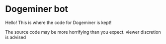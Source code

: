 # Dogeminer bot
Hello! This is where the code for Dogeminer is kept!

The source code may be more horrifying than you expect. viewer discretion is advised

